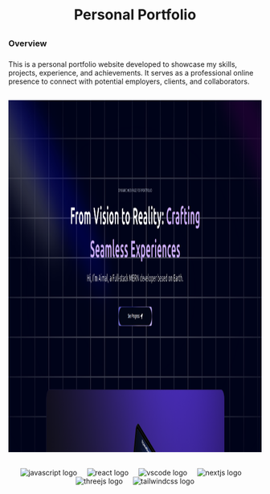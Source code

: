 <h1 align="center">Personal Portfolio</h1>

###

<h2 align="left"></h2>

###

<h3 align="left">Overview</h3>

###

<p align="left">This is a personal portfolio website developed to showcase my skills, projects, experience, and achievements. It serves as a professional online presence to connect with potential employers, clients, and collaborators.</p>

###

<h2 align="left"></h2>

###

<div align="center">
  <img height="700" src="https://github.com/aimal1amiri/Portfolio/blob/master/portfolio.png"  />
</div>

###

<h2 align="left"></h2>

###

<div align="center">
  <img src="https://cdn.jsdelivr.net/gh/devicons/devicon/icons/javascript/javascript-original.svg" height="40" alt="javascript logo"  />
  <img width="12" />
  <img src="https://cdn.jsdelivr.net/gh/devicons/devicon/icons/react/react-original.svg" height="40" alt="react logo"  />
  <img width="12" />
  <img src="https://cdn.jsdelivr.net/gh/devicons/devicon/icons/vscode/vscode-original.svg" height="40" alt="vscode logo"  />
  <img width="12" />
  <img src="https://cdn.jsdelivr.net/gh/devicons/devicon/icons/nextjs/nextjs-original.svg" height="40" alt="nextjs logo"  />
  <img width="12" />
  <img src="https://cdn.jsdelivr.net/gh/devicons/devicon/icons/threejs/threejs-original.svg" height="40" alt="threejs logo"  />
  <img width="12" />
  <img src="https://cdn.jsdelivr.net/gh/devicons/devicon/icons/tailwindcss/tailwindcss-original-wordmark.svg" height="40" alt="tailwindcss logo"  />
</div>

###
